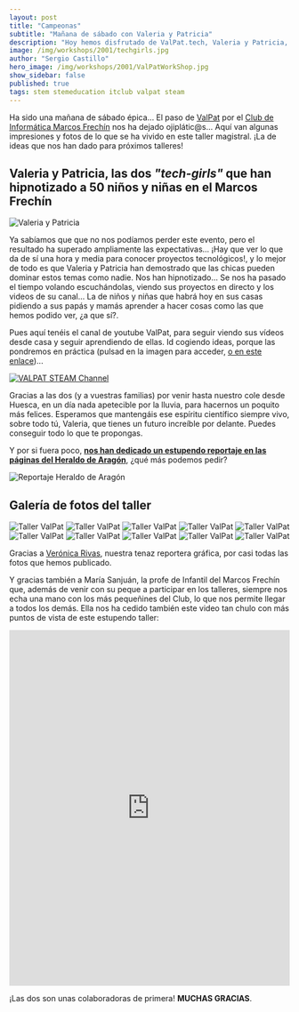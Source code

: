 ```yaml
---
layout: post
title: "Campeonas"
subtitle: "Mañana de sábado con Valeria y Patricia"
description: "Hoy hemos disfrutado de ValPat.tech, Valeria y Patricia, una niña y su profesora, que con el objetivo de que niños y niñas (sobre todo niñas!!) puedan divertirse viendo vídeos de tecnología, encontrar inspiración y motivación para adentrarse en el mundo STEAM, se han acercado hasta nuestro cole a dedicarnos un taller interesantísimo."
image: /img/workshops/2001/techgirls.jpg
author: "Sergio Castillo"
hero_image: /img/workshops/2001/ValPatWorkShop.jpg
show_sidebar: false
published: true
tags: stem stemeducation itclub valpat steam
---
```


Ha sido una mañana de sábado épica... El paso de <a href="https://www.valpat.tech/" target="_blank">ValPat</a> por el [Club de Informática Marcos Frechín](/) nos ha dejado ojiplátic@s... Aquí van algunas impresiones y fotos de lo que se ha vivido en este taller magistral. ¡La de ideas que nos han dado para próximos talleres!

## Valeria y Patricia, las dos *"tech-girls"* que han hipnotizado a 50 niños y niñas en el Marcos Frechín

![Valeria y Patricia](/img/workshops/2001/techgirls.jpg)

Ya sabíamos que que no nos podíamos perder este evento, pero el resultado ha superado ampliamente las expectativas... ¡Hay que ver lo que da de sí una hora y media para conocer proyectos tecnológicos!, y lo mejor de todo es que Valeria y Patricia han demostrado que las chicas pueden dominar estos temas como nadie. Nos han hipnotizado... Se nos ha pasado el tiempo volando escuchándolas, viendo sus proyectos en directo y los videos de su canal... La de niños y niñas que habrá hoy en sus casas pidiendo a sus papás y mamás aprender a hacer cosas como las que hemos podido ver, ¿a que sí?. 

Pues aquí tenéis el canal de youtube ValPat, para seguir viendo sus vídeos desde casa y seguir aprendiendo de ellas. Id cogiendo ideas, porque las pondremos en práctica (pulsad en la imagen para acceder, <a href="https://www.youtube.com/channel/UCFvnZUk_G-oF3y4VjY0tbHQ" target="_blank">o en este enlace</a>)...

<a href="https://www.youtube.com/channel/UCFvnZUk_G-oF3y4VjY0tbHQ" target="_blank">
    <img src="/img/workshops/2001/valpatLogo.png" alt="VALPAT STEAM Channel" style="display: block; margin-left: auto; margin-right:auto" />
</a>

Gracias a las dos (y a vuestras familias) por venir hasta nuestro cole desde Huesca, en un día nada apetecible por la lluvia, para hacernos un poquito más felices. Esperamos que mantengáis ese espíritu científico siempre vivo, sobre todo tú, Valeria, que tienes un futuro increíble por delante. Puedes conseguir todo lo que te propongas.

Y por si fuera poco, **<a href="https://www.heraldo.es/noticias/aragon/zaragoza/2020/01/24/la-robotica-llega-al-colegio-marcos-fechin-gracias-al-altruismo-de-varios-padres-1354910.html" target="_blank">nos han dedicado un estupendo reportaje en las páginas del Heraldo de Aragón</a>**, ¿qué más podemos pedir?

![Reportaje Heraldo de Aragón](/img/workshops/2001/reportaje.jpg)

## Galería de fotos del taller

![Taller ValPat](/img/workshops/2001/001.jpg)
![Taller ValPat](/img/workshops/2001/002.jpg)
![Taller ValPat](/img/workshops/2001/003.jpg)
![Taller ValPat](/img/workshops/2001/004.jpg)
![Taller ValPat](/img/workshops/2001/005.jpg)
![Taller ValPat](/img/workshops/2001/006.jpg)
![Taller ValPat](/img/workshops/2001/007.jpg)
![Taller ValPat](/img/workshops/2001/008.jpg)
![Taller ValPat](/img/workshops/2001/009.jpg)
![Taller ValPat](/img/workshops/2001/010.jpg)

Gracias a <a href="https://twitter.com/vronikrr" target="_blank">Verónica Rivas</a>, nuestra tenaz reportera gráfica, por casi todas las fotos que hemos publicado.

Y gracias también a María Sanjuán, la profe de Infantil del Marcos Frechín que, además de venir con su peque a participar en los talleres, siempre nos echa una mano con los más pequeñines del Club, lo que nos permite llegar a todos los demás. Ella nos ha cedido también este video tan chulo con más puntos de vista de este estupendo taller:
<div class="is-centered">
    <iframe class="video" src="https://gopro.com/v/o6059KkLbvkew/" style="max-width: 100% !important; width: 640px !important; height: 640px !important;" frameborder="0" webkitallowfullscreen="true" mozallowfullscreen="true" allowfullscreen="true"></iframe>
</div>

¡Las dos son unas colaboradoras de primera! **MUCHAS GRACIAS**.